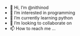 - 👋 Hi, I’m @nithinod
- 👀 I’m interested in programming
- 🌱 I’m currently learning python
- 💞️ I’m looking to collaborate on 
- 📫 How to reach me ...

<!---
Nithinod/Nithinod is a ✨ special ✨ repository because its `README.md` (this file) appears on your GitHub profile.
You can click the Preview link to take a look at your changes.
--->
